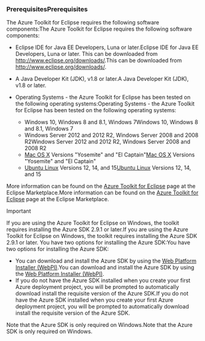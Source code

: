 ### <a name="prerequisites"></a><span data-ttu-id="31cf4-101">Prerequisites</span><span class="sxs-lookup"><span data-stu-id="31cf4-101">Prerequisites</span></span>
<span data-ttu-id="31cf4-102">The Azure Toolkit for Eclipse requires the following software components:</span><span class="sxs-lookup"><span data-stu-id="31cf4-102">The Azure Toolkit for Eclipse requires the following software components:</span></span>

* <span data-ttu-id="31cf4-103">Eclipse IDE for Java EE Developers, Luna or later.</span><span class="sxs-lookup"><span data-stu-id="31cf4-103">Eclipse IDE for Java EE Developers, Luna or later.</span></span> <span data-ttu-id="31cf4-104">This can be downloaded from <http://www.eclipse.org/downloads/>.</span><span class="sxs-lookup"><span data-stu-id="31cf4-104">This can be downloaded from <http://www.eclipse.org/downloads/>.</span></span>
* <span data-ttu-id="31cf4-105">A Java Developer Kit (JDK), v1.8 or later.</span><span class="sxs-lookup"><span data-stu-id="31cf4-105">A Java Developer Kit (JDK), v1.8 or later.</span></span> 
* <span data-ttu-id="31cf4-106">Operating Systems - the Azure Toolkit for Eclipse has been tested on the following operating systems:</span><span class="sxs-lookup"><span data-stu-id="31cf4-106">Operating Systems - the Azure Toolkit for Eclipse has been tested on the following operating systems:</span></span>
  
  * <span data-ttu-id="31cf4-107">Windows 10, Windows 8 and 8.1, Windows 7</span><span class="sxs-lookup"><span data-stu-id="31cf4-107">Windows 10, Windows 8 and 8.1, Windows 7</span></span>
  * <span data-ttu-id="31cf4-108">Windows Server 2012 and 2012 R2, Windows Server 2008 and 2008 R2</span><span class="sxs-lookup"><span data-stu-id="31cf4-108">Windows Server 2012 and 2012 R2, Windows Server 2008 and 2008 R2</span></span>
  * <span data-ttu-id="31cf4-109">[Mac OS X](http://www.apple.com/osx) Versions "Yosemite" and "El Captain"</span><span class="sxs-lookup"><span data-stu-id="31cf4-109">[Mac OS X](http://www.apple.com/osx) Versions "Yosemite" and "El Captain"</span></span>
  * <span data-ttu-id="31cf4-110">[Ubuntu Linux](http://www.ubuntu.com) Versions 12, 14, and 15</span><span class="sxs-lookup"><span data-stu-id="31cf4-110">[Ubuntu Linux](http://www.ubuntu.com) Versions 12, 14, and 15</span></span>

<span data-ttu-id="31cf4-111">More information can be found on the [Azure Toolkit for Eclipse](http://marketplace.eclipse.org/content/azure-toolkit-eclipse) page at the Eclipse Marketplace.</span><span class="sxs-lookup"><span data-stu-id="31cf4-111">More information can be found on the [Azure Toolkit for Eclipse](http://marketplace.eclipse.org/content/azure-toolkit-eclipse) page at the Eclipse Marketplace.</span></span>

> [!IMPORTANT]
> <span data-ttu-id="31cf4-112">If you are using the Azure Toolkit for Eclipse on Windows, the toolkit requires installing the Azure SDK 2.9.1 or later.</span><span class="sxs-lookup"><span data-stu-id="31cf4-112">If you are using the Azure Toolkit for Eclipse on Windows, the toolkit requires installing the Azure SDK 2.9.1 or later.</span></span> <span data-ttu-id="31cf4-113">You have two options for installing the Azure SDK:</span><span class="sxs-lookup"><span data-stu-id="31cf4-113">You have two options for installing the Azure SDK:</span></span>
> 
> * <span data-ttu-id="31cf4-114">You can download and install the Azure SDK by using the [Web Platform Installer (WebPI)](http://go.microsoft.com/fwlink/?LinkID=252838).</span><span class="sxs-lookup"><span data-stu-id="31cf4-114">You can download and install the Azure SDK by using the [Web Platform Installer (WebPI)](http://go.microsoft.com/fwlink/?LinkID=252838).</span></span>
> * <span data-ttu-id="31cf4-115">If you do not have the Azure SDK installed when you create your first Azure deployment project, you will be prompted to automatically download install the requisite version of the Azure SDK.</span><span class="sxs-lookup"><span data-stu-id="31cf4-115">If you do not have the Azure SDK installed when you create your first Azure deployment project, you will be prompted to automatically download install the requisite version of the Azure SDK.</span></span>
> 
> <span data-ttu-id="31cf4-116">Note that the Azure SDK is only required on Windows.</span><span class="sxs-lookup"><span data-stu-id="31cf4-116">Note that the Azure SDK is only required on Windows.</span></span>
> 
> 

